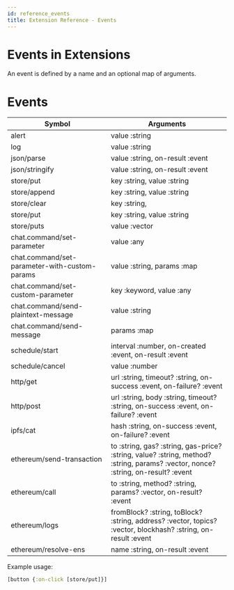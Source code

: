 ```yaml
---
id: reference_events
title: Extension Reference - Events
---
```


# Events in Extensions

An event is defined by a name and an optional map of arguments.

# Events

| Symbol             | Arguments                  |
| -------------      | -------------              |
| alert              | value :string              |
| log                | value :string              |
| json/parse          | value :string, on-result :event |
| json/stringify          | value :string, on-result :event |
| store/put          | key :string, value :string |
| store/append       | key :string, value :string |
| store/clear        | key :string,               |
| store/put          | key :string, value :string |
| store/puts         | value :vector |
| chat.command/set-parameter         | value :any |
| chat.command/set-parameter-with-custom-params         | value :string, params :map |
| chat.command/set-custom-parameter         | key :keyword, value :any |
| chat.command/send-plaintext-message         | value :string |
| chat.command/send-message         | params :map |
| schedule/start         | interval :number, on-created :event, on-result :event |
| schedule/cancel         | value :number |
| http/get           | url :string, timeout? :string, on-success :event, on-failure? :event |
| http/post          | url :string, body :string, timeout? :string, on-success :event, on-failure? :event |
| ipfs/cat          | hash :string, on-success :event, on-failure? :event |
| ethereum/send-transaction          | to :string, gas? :string, gas-price? :string, value? :string, method? :string, params? :vector, nonce? :string, on-result? :event |
| ethereum/call          | to :string, method? :string, params? :vector, on-result? :event |
| ethereum/logs          | fromBlock? :string, toBlock? :string, address? :vector, topics? :vector, blockhash? :string, on-result  :event |
| ethereum/resolve-ens          | name :string, on-result :event |

Example usage:

```clojure
[button {:on-click [store/put]}]
```
